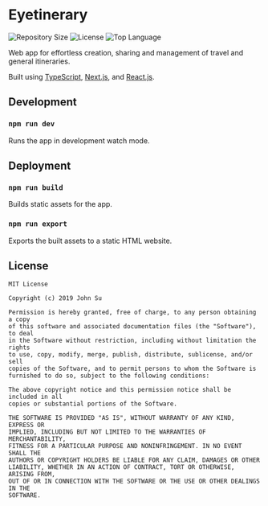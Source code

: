 # Eyetinerary
![Repository Size](https://img.shields.io/github/repo-size/Tyncture/Eyetinerary.svg?t&style=flat-square)
![License](https://img.shields.io/github/license/Tyncture/Eyetinerary.svg?&style=flat-square)
![Top Language](https://img.shields.io/github/languages/top/Tyncture/Eyetinerary.svg?&style=flat-square)

Web app for effortless creation, sharing and management of travel and general itineraries.

Built using [TypeScript](https://www.typescriptlang.org/), [Next.js](https://nextjs.org/), and [React.js](https://reactjs.org/).

## Development

### `npm run dev`

Runs the app in development watch mode.


## Deployment

### `npm run build`

Builds static assets for the app.

### `npm run export`

Exports the built assets to a static HTML website.

## License
```
MIT License

Copyright (c) 2019 John Su

Permission is hereby granted, free of charge, to any person obtaining a copy
of this software and associated documentation files (the "Software"), to deal
in the Software without restriction, including without limitation the rights
to use, copy, modify, merge, publish, distribute, sublicense, and/or sell
copies of the Software, and to permit persons to whom the Software is
furnished to do so, subject to the following conditions:

The above copyright notice and this permission notice shall be included in all
copies or substantial portions of the Software.

THE SOFTWARE IS PROVIDED "AS IS", WITHOUT WARRANTY OF ANY KIND, EXPRESS OR
IMPLIED, INCLUDING BUT NOT LIMITED TO THE WARRANTIES OF MERCHANTABILITY,
FITNESS FOR A PARTICULAR PURPOSE AND NONINFRINGEMENT. IN NO EVENT SHALL THE
AUTHORS OR COPYRIGHT HOLDERS BE LIABLE FOR ANY CLAIM, DAMAGES OR OTHER
LIABILITY, WHETHER IN AN ACTION OF CONTRACT, TORT OR OTHERWISE, ARISING FROM,
OUT OF OR IN CONNECTION WITH THE SOFTWARE OR THE USE OR OTHER DEALINGS IN THE
SOFTWARE.

```
